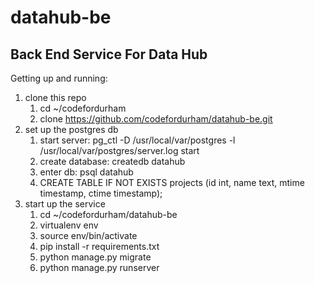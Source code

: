 # datahub-be
Back End Service For Data Hub
---
Getting up and running:
1. clone this repo
    1. cd ~/codefordurham
    2. clone https://github.com/codefordurham/datahub-be.git
2. set up the postgres db
    1. start server: pg_ctl -D /usr/local/var/postgres -l /usr/local/var/postgres/server.log start
    2. create database: createdb datahub
    3. enter db: psql datahub
    4. CREATE TABLE IF NOT EXISTS projects (id int, name text, mtime timestamp, ctime timestamp);
3. start up the service
    1. cd ~/codefordurham/datahub-be
    2. virtualenv env
    3. source env/bin/activate
    4. pip install -r requirements.txt
    5. python manage.py migrate
    6. python manage.py runserver
